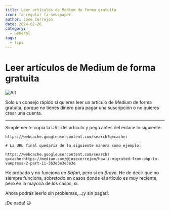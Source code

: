 ```yaml
---
title: Leer artículos de Medium de forma gratuita
icon: fa-regular fa-newspaper
author: Jose Cerrejon
date: 2024-02-26
category:
  - General
tags:
  - tips
---
```

# Leer artículos de Medium de forma gratuita

![Alt](/images/2024/02/medium.png "Medium post leído de gratis")

Solo un consejo rápido si quieres leer un artículo de _Medium_ de forma gratuita, porque no tienes dinero para pagar una suscripción o no quieres crear una cuenta.

- - -

Simplemente copia la URL del artículo y pega antes del enlace lo siguiente:

```
https://webcache.googleusercontent.com/search?q=cache:

# La URL final quedaría de la siguiente manera como ejemplo:

https://webcache.googleusercontent.com/search?q=cache:https://medium.com/@josecerrejon/how-i-migrated-from-php-to-vuepress-2-part-ii-3b3e3e3e3e3e
```

He probado y no funciona en _Safari_, pero sí en _Brave_. He de decir que no siempre funciona, sobretodo en casos donde el artículo es muy reciente, pero en la mayoría de los casos, sí.

Ahora podrás leerlo sin problemas,...¡y sin pagar!.

¡De nada! :smiley:
